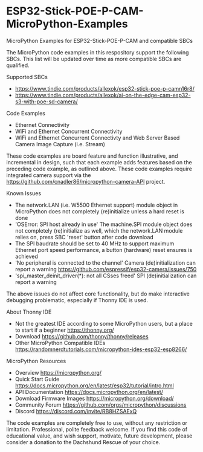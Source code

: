 # ESP32-Stick-POE-P-CAM-MicroPython-Examples
MicroPython Examples for ESP32-Stick-POE-P-CAM and compatible SBCs

The MicroPython code examples in this respository support the following SBCs.  This list will be updated over time as more compatible SBCs are qualified.

Supported SBCs
- https://www.tindie.com/products/allexok/esp32-stick-poe-p-camn16r8/
- https://www.tindie.com/products/allexok/ai-on-the-edge-cam-esp32-s3-with-poe-sd-camera/

Code Examples
- Ethernet Connectivity
- WiFi and Ethernet Concurrent Connectivity
- WiFi and Ethernet Concurrent Connectivty and Web Server Based Camera Image Capture (i.e. Stream)

These code examples are board feature and function illustrative, and incremental in design, such that each example adds features based on the preceding code example, as outlined above.  These code examples require integrated camera support via the https://github.com/cnadler86/micropython-camera-API project.

Known Issues
- The network.LAN (i.e. W5500 Ethernet support) module object in MicroPython does not completely (re)initialize unless a hard reset is done
- 'OSError: SPI host already in use' The machine.SPI module object does not completely (re)initialize as well, which the network.LAN module relies on, press SBC 'reset' button after code download
- The SPI baudrate should be set to 40 MHz to support maximum Ethernet port speed performance, a button (hardware) reset ensures is achieved
- 'No peripheral is connected to the channel' Camera (de)initialization can report a warning https://github.com/espressif/esp32-camera/issues/750
- 'spi_master_deinit_driver(*): not all CSses freed' SPI (de)initialization can report a warning

The above issues do not affect core functionality, but do make interactive debugging problematic, especially if Thonny IDE is used.

About Thonny IDE
- Not the greatest IDE according to some MicroPython users, but a place to start if a beginner https://thonny.org/
- Download https://github.com/thonny/thonny/releases
- Other MicroPython Compatible IDEs https://randomnerdtutorials.com/micropython-ides-esp32-esp8266/

MicroPython Resources
- Overview https://micropython.org/
- Quick Start Guide https://docs.micropython.org/en/latest/esp32/tutorial/intro.html
- API Documentation https://docs.micropython.org/en/latest/
- Download Firmware Images https://micropython.org/download/
- Community Forum https://github.com/orgs/micropython/discussions
- Discord https://discord.com/invite/RB8HZSAExQ

The code examples are completely free to use, without any restriction or limitation.  Professional, polite feedback welcome.  If you find this code of educational value, and wish support, motivate, future development, please consider a donation to the Dachshund Rescue of your choice.
